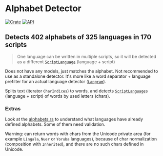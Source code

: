 # Alphabet Detector

[![Crate](https://img.shields.io/crates/v/alphabet_detector.svg)](https://crates.io/crates/alphabet_detector)
[![API](https://docs.rs/alphabet_detector/badge.svg)](https://docs.rs/alphabet_detector)

## Detects 402 alphabets of 325 languages in 170 scripts

> One language can be written in multiple scripts, so it will be detected as a different [`ScriptLanguage`](https://docs.rs/alphabet_detector/latest/alphabet_detector/enum.ScriptLanguage.html) (language + script)

Does not have any models, just matches the alphabet. Not recommended to use as a standalone detector. 
It's more like a word separator + language prefilter for an actual language detector ([`Langram`](https://github.com/RoDmitry/langram)).

Splits text (iterator `CharIndices`) to words, and detects [`ScriptLanguage`](https://docs.rs/alphabet_detector/latest/alphabet_detector/enum.ScriptLanguage.html)s (language + script) of words by used letters (chars).

### Extras

Look at the [alphabets.rs](https://github.com/RoDmitry/alphabet_detector/blob/main/src/lang/alphabets.rs#L73) to understand what languages have already defined alphabets. Some of them need validation.

Warning: can return words with chars from the Unicode private area (for example `Lingala`, `Nuer` or `Yoruba` languages), because of char normalization (composition with `Inherited`), and there are no such chars defined in Unicode.
